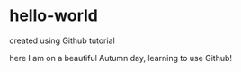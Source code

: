 # hello-world
created using Github tutorial

here I am on a beautiful Autumn day, learning to use Github!
